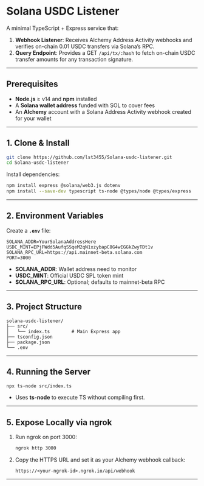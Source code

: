 # Solana USDC Listener

A minimal TypeScript + Express service that:

1. **Webhook Listener**: Receives Alchemy Address Activity webhooks and verifies on-chain 0.01 USDC transfers via Solana’s RPC.
2. **Query Endpoint**: Provides a GET `/api/tx/:hash` to fetch on-chain USDC transfer amounts for any transaction signature.

---

## Prerequisites

* **Node.js** ≥ v14 and **npm** installed
* A **Solana wallet address** funded with SOL to cover fees
* An **Alchemy** account with a Solana Address Activity webhook created for your wallet

---

## 1. Clone & Install

```bash
git clone https://github.com/lst3455/Solana-usdc-listener.git
cd Solana-usdc-listener
```

Install dependencies:

```bash
npm install express @solana/web3.js dotenv
npm install --save-dev typescript ts-node @types/node @types/express
```

---

## 2. Environment Variables

Create a **`.env`** file:

```dotenv
SOLANA_ADDR=YourSolanaAddressHere
USDC_MINT=EPjFWdd5AufqSSqeM2qN1xzybapC8G4wEGGkZwyTDt1v
SOLANA_RPC_URL=https://api.mainnet-beta.solana.com
PORT=3000
```

* **SOLANA\_ADDR**: Wallet address need to monitor
* **USDC\_MINT**: Official USDC SPL token mint
* **SOLANA\_RPC\_URL**: Optional; defaults to mainnet-beta RPC

---

## 3. Project Structure

```
solana-usdc-listener/
├── src/
│   └── index.ts        # Main Express app
├── tsconfig.json
├── package.json
└── .env
```

---

## 4. Running the Server

```bash
npx ts-node src/index.ts
```

* Uses **ts-node** to execute TS without compiling first.

---

## 5. Expose Locally via ngrok

1. Run ngrok on port 3000:

   ```bash
   ngrok http 3000
   ```
2. Copy the HTTPS URL and set it as your Alchemy webhook callback:

   ```
   https://<your-ngrok-id>.ngrok.io/api/webhook
   ```

---

